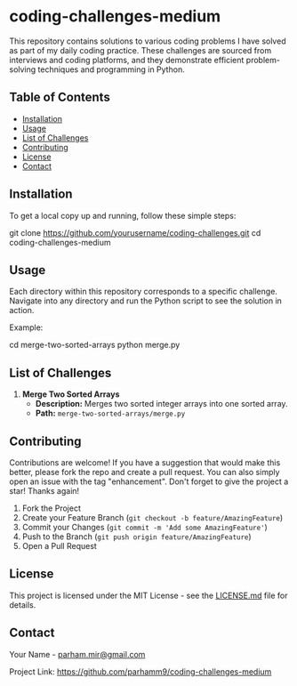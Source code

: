 # coding-challenges-medium

This repository contains solutions to various coding problems I have solved as part of my daily coding practice. These challenges are sourced from interviews and coding platforms, and they demonstrate efficient problem-solving techniques and programming in Python.

## Table of Contents

- [Installation](#installation)
- [Usage](#usage)
- [List of Challenges](#list-of-challenges)
- [Contributing](#contributing)
- [License](#license)
- [Contact](#contact)

## Installation

To get a local copy up and running, follow these simple steps:

git clone https://github.com/yourusername/coding-challenges.git
cd coding-challenges-medium


## Usage

Each directory within this repository corresponds to a specific challenge. Navigate into any directory and run the Python script to see the solution in action.

Example:

cd merge-two-sorted-arrays
python merge.py



## List of Challenges

1. **Merge Two Sorted Arrays**
   - **Description:** Merges two sorted integer arrays into one sorted array.
   - **Path:** `merge-two-sorted-arrays/merge.py`

## Contributing

Contributions are welcome! If you have a suggestion that would make this better, please fork the repo and create a pull request. You can also simply open an issue with the tag "enhancement".
Don't forget to give the project a star! Thanks again!

1. Fork the Project
2. Create your Feature Branch (`git checkout -b feature/AmazingFeature`)
3. Commit your Changes (`git commit -m 'Add some AmazingFeature'`)
4. Push to the Branch (`git push origin feature/AmazingFeature`)
5. Open a Pull Request

## License

This project is licensed under the MIT License - see the [LICENSE.md](LICENSE) file for details.

## Contact

Your Name - parham.mir@gmail.com

Project Link: https://github.com/parhamm9/coding-challenges-medium


